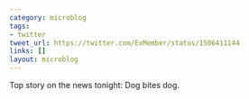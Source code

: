 ```yaml
---
category: microblog
tags:
- twitter
tweet_url: https://twitter.com/ExMember/status/1506411144
links: []
layout: microblog
---
```

Top story on the news tonight: Dog bites dog.
